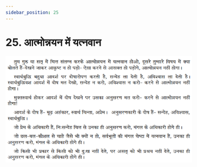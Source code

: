 ```yaml
---
sidebar_position: 25
---
```



# 25.   आत्मोन्नयन में यत्नवान

![आत्मोन्नयन में यत्नवान](../../../static/img/hindi/verse25.png)
